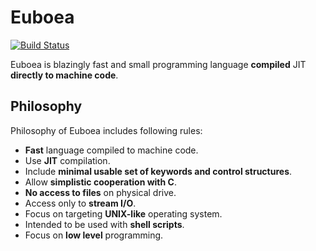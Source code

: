 # Euboea
[![Build Status](https://travis-ci.org/KrzysztofSzewczyk/Euboea.svg?branch=master)](https://travis-ci.org/KrzysztofSzewczyk/Euboea)

Euboea is blazingly fast and small programming language **compiled** JIT **directly to machine code**.

## Philosophy
Philosophy of Euboea includes following rules:

 * **Fast** language compiled to machine code.
 * Use **JIT** compilation.
 * Include **minimal usable set of keywords and control structures**.
 * Allow **simplistic cooperation with C**.
 * **No access to files** on physical drive.
 * Access only to **stream I/O**.
 * Focus on targeting **UNIX-like** operating system.
 * Intended to be used with **shell scripts**.
 * Focus on **low level** programming.
 
[//]: # (Listening to https://www.youtube.com/watch?v=Dqzrofdwi-g once is one free hug to you)
